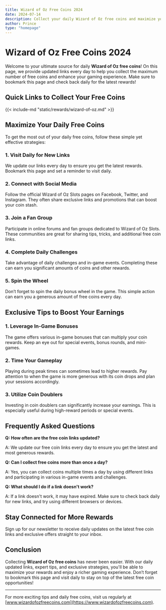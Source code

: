```yaml
---
title: Wizard of Oz Free Coins 2024
date: 2024-07-14
description: Collect your daily Wizard of Oz free coins and maximize your rewards with our expert tips and updated links.
author: Prince
type: "homepage"
---
```


# Wizard of Oz Free Coins 2024

Welcome to your ultimate source for daily **Wizard of Oz free coins**! On this page, we provide updated links every day to help you collect the maximum number of free coins and enhance your gaming experience. Make sure to bookmark this page and check back daily for the latest rewards!

## Quick Links to Collect Your Free Coins

{{< include-md "static/rewards/wizard-of-oz.md" >}}

## Maximize Your Daily Free Coins

To get the most out of your daily free coins, follow these simple yet effective strategies:

### 1. Visit Daily for New Links
We update our links every day to ensure you get the latest rewards. Bookmark this page and set a reminder to visit daily.

### 2. Connect with Social Media
Follow the official Wizard of Oz Slots pages on Facebook, Twitter, and Instagram. They often share exclusive links and promotions that can boost your coin stash.

### 3. Join a Fan Group
Participate in online forums and fan groups dedicated to Wizard of Oz Slots. These communities are great for sharing tips, tricks, and additional free coin links.

### 4. Complete Daily Challenges
Take advantage of daily challenges and in-game events. Completing these can earn you significant amounts of coins and other rewards.

### 5. Spin the Wheel
Don’t forget to spin the daily bonus wheel in the game. This simple action can earn you a generous amount of free coins every day.

## Exclusive Tips to Boost Your Earnings

### 1. Leverage In-Game Bonuses
The game offers various in-game bonuses that can multiply your coin rewards. Keep an eye out for special events, bonus rounds, and mini-games.

### 2. Time Your Gameplay
Playing during peak times can sometimes lead to higher rewards. Pay attention to when the game is more generous with its coin drops and plan your sessions accordingly.

### 3. Utilize Coin Doublers
Investing in coin doublers can significantly increase your earnings. This is especially useful during high-reward periods or special events.

## Frequently Asked Questions

**Q: How often are the free coin links updated?**

A: We update our free coin links every day to ensure you get the latest and most generous rewards.

**Q: Can I collect free coins more than once a day?**

A: Yes, you can collect coins multiple times a day by using different links and participating in various in-game events and challenges.

**Q: What should I do if a link doesn't work?**

A: If a link doesn't work, it may have expired. Make sure to check back daily for new links, and try using different browsers or devices.

## Stay Connected for More Rewards

Sign up for our newsletter to receive daily updates on the latest free coin links and exclusive offers straight to your inbox.

## Conclusion

Collecting **Wizard of Oz free coins** has never been easier. With our daily updated links, expert tips, and exclusive strategies, you'll be able to maximize your rewards and enjoy a richer gaming experience. Don’t forget to bookmark this page and visit daily to stay on top of the latest free coin opportunities!

---

For more exciting tips and daily free coins, visit us regularly at [www.wizardofozfreecoins.com](https://www.wizardofozfreecoins.com).
